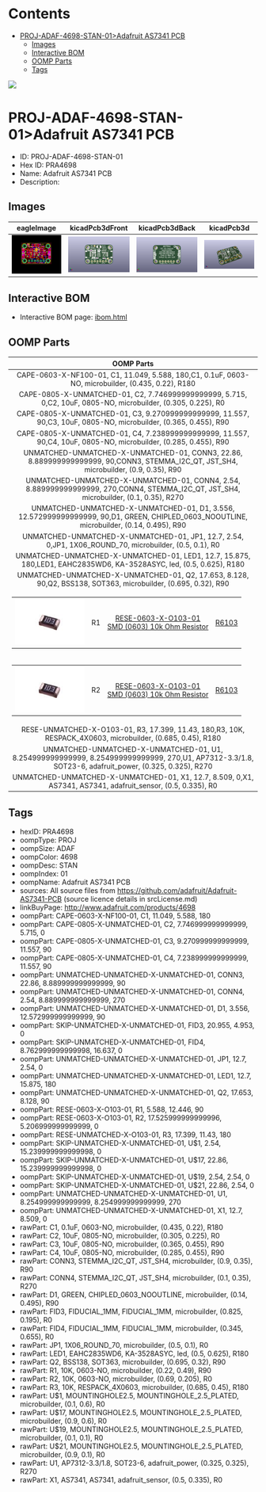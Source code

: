 



Contents
========

* [PROJ-ADAF-4698-STAN-01>Adafruit AS7341 PCB](#proj-adaf-4698-stan-01adafruit-as7341-pcb)
	* [Images](#images)
	* [Interactive BOM](#interactive-bom)
	* [OOMP Parts](#oomp-parts)
	* [Tags](#tags)
  
![][im]
# PROJ-ADAF-4698-STAN-01>Adafruit AS7341 PCB

- ID: PROJ-ADAF-4698-STAN-01
- Hex ID: PRA4698
- Name: Adafruit AS7341 PCB
- Description: 

## Images
  
  

|eagleImage|kicadPcb3dFront|kicadPcb3dBack|kicadPcb3d|
| :---: | :---: | :---: | :---: |
|[![eagleImage](eagleImage_140.png)](eagleImage_600.png)|[![kicadPcb3dFront](kicadPcb3dFront_140.png)](kicadPcb3dFront_600.png)|[![kicadPcb3dBack](kicadPcb3dBack_140.png)](kicadPcb3dBack_600.png)|[![kicadPcb3d](kicadPcb3d_140.png)](kicadPcb3d_600.png)|

## Interactive BOM

- Interactive BOM page: [ibom.html](kicad/bom/ibom.html)

## OOMP Parts
  

|OOMP Parts|
| :---: |
|CAPE-0603-X-NF100-01, C1, 11.049, 5.588, 180,C1, 0.1uF, 0603-NO, microbuilder, (0.435, 0.22), R180|
|CAPE-0805-X-UNMATCHED-01, C2, 7.746999999999999, 5.715, 0,C2, 10uF, 0805-NO, microbuilder, (0.305, 0.225), R0|
|CAPE-0805-X-UNMATCHED-01, C3, 9.270999999999999, 11.557, 90,C3, 10uF, 0805-NO, microbuilder, (0.365, 0.455), R90|
|CAPE-0805-X-UNMATCHED-01, C4, 7.238999999999999, 11.557, 90,C4, 10uF, 0805-NO, microbuilder, (0.285, 0.455), R90|
|UNMATCHED-UNMATCHED-X-UNMATCHED-01, CONN3, 22.86, 8.889999999999999, 90,CONN3, STEMMA_I2C_QT, JST_SH4, microbuilder, (0.9, 0.35), R90|
|UNMATCHED-UNMATCHED-X-UNMATCHED-01, CONN4, 2.54, 8.889999999999999, 270,CONN4, STEMMA_I2C_QT, JST_SH4, microbuilder, (0.1, 0.35), R270|
|UNMATCHED-UNMATCHED-X-UNMATCHED-01, D1, 3.556, 12.572999999999999, 90,D1, GREEN, CHIPLED_0603_NOOUTLINE, microbuilder, (0.14, 0.495), R90|
|UNMATCHED-UNMATCHED-X-UNMATCHED-01, JP1, 12.7, 2.54, 0,JP1, 1X06_ROUND_70, microbuilder, (0.5, 0.1), R0|
|UNMATCHED-UNMATCHED-X-UNMATCHED-01, LED1, 12.7, 15.875, 180,LED1, EAHC2835WD6, KA-3528ASYC, led, (0.5, 0.625), R180|
|UNMATCHED-UNMATCHED-X-UNMATCHED-01, Q2, 17.653, 8.128, 90,Q2, BSS138, SOT363, microbuilder, (0.695, 0.32), R90|
|<table><tr><td>![RESE-0603-X-O103-01](https://raw.githubusercontent.com/oomlout/oomlout_OOMP_parts/main/RESE-0603-X-O103-01/image_140.jpg)</td><td> R1</td><td>[RESE-0603-X-O103-01<br>SMD (0603) 10k Ohm Resistor](https://github.com/oomlout/oomlout_OOMP_parts/tree/main/RESE-0603-X-O103-01/)</td><td>[R6103](https://github.com/oomlout/oomlout_OOMP_parts/tree/main/RESE-0603-X-O103-01/)</td></tr></table>|
|<table><tr><td>![RESE-0603-X-O103-01](https://raw.githubusercontent.com/oomlout/oomlout_OOMP_parts/main/RESE-0603-X-O103-01/image_140.jpg)</td><td> R2</td><td>[RESE-0603-X-O103-01<br>SMD (0603) 10k Ohm Resistor](https://github.com/oomlout/oomlout_OOMP_parts/tree/main/RESE-0603-X-O103-01/)</td><td>[R6103](https://github.com/oomlout/oomlout_OOMP_parts/tree/main/RESE-0603-X-O103-01/)</td></tr></table>|
|RESE-UNMATCHED-X-O103-01, R3, 17.399, 11.43, 180,R3, 10K, RESPACK_4X0603, microbuilder, (0.685, 0.45), R180|
|UNMATCHED-UNMATCHED-X-UNMATCHED-01, U1, 8.254999999999999, 8.254999999999999, 270,U1, AP7312-3.3/1.8, SOT23-6, adafruit_power, (0.325, 0.325), R270|
|UNMATCHED-UNMATCHED-X-UNMATCHED-01, X1, 12.7, 8.509, 0,X1, AS7341, AS7341, adafruit_sensor, (0.5, 0.335), R0|

## Tags

- hexID: PRA4698
- oompType: PROJ
- oompSize: ADAF
- oompColor: 4698
- oompDesc: STAN
- oompIndex: 01
- oompName: Adafruit AS7341 PCB
- sources: All source files from https://github.com/adafruit/Adafruit-AS7341-PCB (source licence details in srcLicense.md)
- linkBuyPage: http://www.adafruit.com/products/4698
- oompPart: CAPE-0603-X-NF100-01, C1, 11.049, 5.588, 180
- oompPart: CAPE-0805-X-UNMATCHED-01, C2, 7.746999999999999, 5.715, 0
- oompPart: CAPE-0805-X-UNMATCHED-01, C3, 9.270999999999999, 11.557, 90
- oompPart: CAPE-0805-X-UNMATCHED-01, C4, 7.238999999999999, 11.557, 90
- oompPart: UNMATCHED-UNMATCHED-X-UNMATCHED-01, CONN3, 22.86, 8.889999999999999, 90
- oompPart: UNMATCHED-UNMATCHED-X-UNMATCHED-01, CONN4, 2.54, 8.889999999999999, 270
- oompPart: UNMATCHED-UNMATCHED-X-UNMATCHED-01, D1, 3.556, 12.572999999999999, 90
- oompPart: SKIP-UNMATCHED-X-UNMATCHED-01, FID3, 20.955, 4.953, 0
- oompPart: SKIP-UNMATCHED-X-UNMATCHED-01, FID4, 8.762999999999998, 16.637, 0
- oompPart: UNMATCHED-UNMATCHED-X-UNMATCHED-01, JP1, 12.7, 2.54, 0
- oompPart: UNMATCHED-UNMATCHED-X-UNMATCHED-01, LED1, 12.7, 15.875, 180
- oompPart: UNMATCHED-UNMATCHED-X-UNMATCHED-01, Q2, 17.653, 8.128, 90
- oompPart: RESE-0603-X-O103-01, R1, 5.588, 12.446, 90
- oompPart: RESE-0603-X-O103-01, R2, 17.525999999999996, 5.206999999999999, 0
- oompPart: RESE-UNMATCHED-X-O103-01, R3, 17.399, 11.43, 180
- oompPart: SKIP-UNMATCHED-X-UNMATCHED-01, U$1, 2.54, 15.239999999999998, 0
- oompPart: SKIP-UNMATCHED-X-UNMATCHED-01, U$17, 22.86, 15.239999999999998, 0
- oompPart: SKIP-UNMATCHED-X-UNMATCHED-01, U$19, 2.54, 2.54, 0
- oompPart: SKIP-UNMATCHED-X-UNMATCHED-01, U$21, 22.86, 2.54, 0
- oompPart: UNMATCHED-UNMATCHED-X-UNMATCHED-01, U1, 8.254999999999999, 8.254999999999999, 270
- oompPart: UNMATCHED-UNMATCHED-X-UNMATCHED-01, X1, 12.7, 8.509, 0
- rawPart: C1, 0.1uF, 0603-NO, microbuilder, (0.435, 0.22), R180
- rawPart: C2, 10uF, 0805-NO, microbuilder, (0.305, 0.225), R0
- rawPart: C3, 10uF, 0805-NO, microbuilder, (0.365, 0.455), R90
- rawPart: C4, 10uF, 0805-NO, microbuilder, (0.285, 0.455), R90
- rawPart: CONN3, STEMMA_I2C_QT, JST_SH4, microbuilder, (0.9, 0.35), R90
- rawPart: CONN4, STEMMA_I2C_QT, JST_SH4, microbuilder, (0.1, 0.35), R270
- rawPart: D1, GREEN, CHIPLED_0603_NOOUTLINE, microbuilder, (0.14, 0.495), R90
- rawPart: FID3, FIDUCIAL_1MM, FIDUCIAL_1MM, microbuilder, (0.825, 0.195), R0
- rawPart: FID4, FIDUCIAL_1MM, FIDUCIAL_1MM, microbuilder, (0.345, 0.655), R0
- rawPart: JP1, 1X06_ROUND_70, microbuilder, (0.5, 0.1), R0
- rawPart: LED1, EAHC2835WD6, KA-3528ASYC, led, (0.5, 0.625), R180
- rawPart: Q2, BSS138, SOT363, microbuilder, (0.695, 0.32), R90
- rawPart: R1, 10K, 0603-NO, microbuilder, (0.22, 0.49), R90
- rawPart: R2, 10K, 0603-NO, microbuilder, (0.69, 0.205), R0
- rawPart: R3, 10K, RESPACK_4X0603, microbuilder, (0.685, 0.45), R180
- rawPart: U$1, MOUNTINGHOLE2.5, MOUNTINGHOLE_2.5_PLATED, microbuilder, (0.1, 0.6), R0
- rawPart: U$17, MOUNTINGHOLE2.5, MOUNTINGHOLE_2.5_PLATED, microbuilder, (0.9, 0.6), R0
- rawPart: U$19, MOUNTINGHOLE2.5, MOUNTINGHOLE_2.5_PLATED, microbuilder, (0.1, 0.1), R0
- rawPart: U$21, MOUNTINGHOLE2.5, MOUNTINGHOLE_2.5_PLATED, microbuilder, (0.9, 0.1), R0
- rawPart: U1, AP7312-3.3/1.8, SOT23-6, adafruit_power, (0.325, 0.325), R270
- rawPart: X1, AS7341, AS7341, adafruit_sensor, (0.5, 0.335), R0



[im]: kicadPcb3d_450.png
